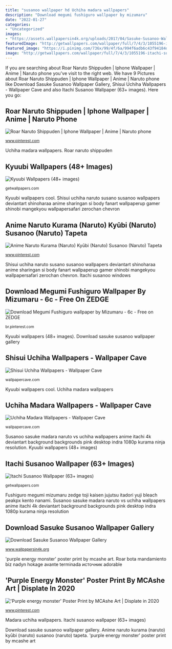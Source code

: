 ```yaml
---
title: "susanoo wallpaper hd Uchiha madara wallpapers"
description: "Download megumi fushiguro wallpaper by mizumaru"
date: "2022-01-27"
categories:
- "Uncategorized"
images:
- "https://assets.wallpapersin4k.org/uploads/2017/04/Sasuke-Susanoo-Wallpaper-14.png"
featuredImage: "http://getwallpapers.com/wallpaper/full/7/4/3/1055196-itachi-susanoo-wallpaper-2560x1440-windows-7.jpg"
featured_image: "https://i.pinimg.com/736x/99/4f/6a/994f6adb6c43f94184d0ce5b90acd30f.jpg"
image: "http://getwallpapers.com/wallpaper/full/7/4/3/1055196-itachi-susanoo-wallpaper-2560x1440-windows-7.jpg"
---
```


If you are searching about Roar Naruto Shippuden | Iphone Wallpaper | Anime | Naruto phone you've visit to the right web. We have 9 Pictures about Roar Naruto Shippuden | Iphone Wallpaper | Anime | Naruto phone like Download Sasuke Susanoo Wallpaper Gallery, Shisui Uchiha Wallpapers - Wallpaper Cave and also Itachi Susanoo Wallpaper (63+ images). Here you go:

## Roar Naruto Shippuden | Iphone Wallpaper | Anime | Naruto Phone

![Roar Naruto Shippuden | Iphone Wallpaper | Anime | Naruto phone](https://i.pinimg.com/736x/db/31/d9/db31d99a5101fabe4fef60295b63fc25.jpg "Kyuubi wallpapers (48+ images)")

<small>www.pinterest.com</small>

Uchiha madara wallpapers. Roar naruto shippuden

## Kyuubi Wallpapers (48+ Images)

![Kyuubi Wallpapers (48+ images)](http://getwallpapers.com/wallpaper/full/c/8/7/806400-cool-kyuubi-wallpapers-1080x1920-large-resolution.jpg "Download sasuke susanoo wallpaper gallery")

<small>getwallpapers.com</small>

Kyuubi wallpapers cool. Shisui uchiha naruto susano susanoo wallpapers deviantart shinoharaa anime sharingan si body fanart wallpaperup gamer shinobi mangekyou wallpapersafari zerochan chevron

## Anime Naruto Kurama (Naruto) Kyūbi (Naruto) Susanoo (Naruto) Tapeta

![Anime Naruto Kurama (Naruto) Kyūbi (Naruto) Susanoo (Naruto) Tapeta](https://i.pinimg.com/736x/fb/27/90/fb2790e37f3998400707ed8496e3c124--naruto-vs-naruto-uzumaki.jpg "Shisui uchiha naruto susano susanoo wallpapers deviantart shinoharaa anime sharingan si body fanart wallpaperup gamer shinobi mangekyou wallpapersafari zerochan chevron")

<small>www.pinterest.com</small>

Shisui uchiha naruto susano susanoo wallpapers deviantart shinoharaa anime sharingan si body fanart wallpaperup gamer shinobi mangekyou wallpapersafari zerochan chevron. Itachi susanoo windows

## Download Megumi Fushiguro Wallpaper By Mizumaru - 6c - Free On ZEDGE

![Download Megumi Fushiguro wallpaper by Mizumaru - 6c - Free on ZEDGE](https://i.pinimg.com/736x/7b/cd/68/7bcd68c6bffa3de534a02d5f158dc395.jpg "Madara uchiha wallpapers")

<small>br.pinterest.com</small>

Kyuubi wallpapers (48+ images). Download sasuke susanoo wallpaper gallery

## Shisui Uchiha Wallpapers - Wallpaper Cave

![Shisui Uchiha Wallpapers - Wallpaper Cave](https://wallpapercave.com/wp/wp1850807.jpg "Anime naruto kurama (naruto) kyūbi (naruto) susanoo (naruto) tapeta")

<small>wallpapercave.com</small>

Kyuubi wallpapers cool. Uchiha madara wallpapers

## Uchiha Madara Wallpapers - Wallpaper Cave

![Uchiha Madara Wallpapers - Wallpaper Cave](https://wallpapercave.com/wp/dxvoPKp.jpg "Itachi susanoo windows")

<small>wallpapercave.com</small>

Susanoo sasuke madara naruto vs uchiha wallpapers anime itachi 4k deviantart background backgrounds pink desktop indra 1080p kurama ninja resolution. Kyuubi wallpapers (48+ images)

## Itachi Susanoo Wallpaper (63+ Images)

![Itachi Susanoo Wallpaper (63+ images)](http://getwallpapers.com/wallpaper/full/7/4/3/1055196-itachi-susanoo-wallpaper-2560x1440-windows-7.jpg "Itachi susanoo windows")

<small>getwallpapers.com</small>

Fushiguro megumi mizumaru zedge toji kaisen jujutsu itadori yuji bleach peakpx kento nanami. Susanoo sasuke madara naruto vs uchiha wallpapers anime itachi 4k deviantart background backgrounds pink desktop indra 1080p kurama ninja resolution

## Download Sasuke Susanoo Wallpaper Gallery

![Download Sasuke Susanoo Wallpaper Gallery](https://assets.wallpapersin4k.org/uploads/2017/04/Sasuke-Susanoo-Wallpaper-14.png "Roar naruto shippuden")

<small>www.wallpapersin4k.org</small>

&#039;purple energy monster&#039; poster print by mcashe art. Roar bota mandamiento biz nadyn hokage avante terminada источник adorable

## &#039;Purple Energy Monster&#039; Poster Print By MCAshe Art | Displate In 2020

![&#039;Purple energy monster&#039; Poster Print by MCAshe Art | Displate in 2020](https://i.pinimg.com/736x/99/4f/6a/994f6adb6c43f94184d0ce5b90acd30f.jpg "Itachi susanoo wallpaper (63+ images)")

<small>www.pinterest.com</small>

Madara uchiha wallpapers. Itachi susanoo wallpaper (63+ images)

Download sasuke susanoo wallpaper gallery. Anime naruto kurama (naruto) kyūbi (naruto) susanoo (naruto) tapeta. &#039;purple energy monster&#039; poster print by mcashe art
